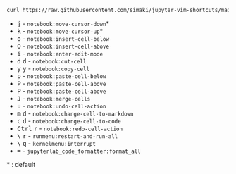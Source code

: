 ```sh
curl https://raw.githubusercontent.com/simaki/jupyter-vim-shortcuts/main/keyboard_shortcuts.json | pbcopy
```

* <kbd>j</kbd> - `notebook:move-cursor-down`*
* <kbd>k</kbd> - `notebook:move-cursor-up`*
* <kbd>o</kbd> - `notebook:insert-cell-below`
* <kbd>O</kbd> - `notebook:insert-cell-above`
* <kbd>i</kbd> - `notebook:enter-edit-mode`
* <kbd>d</kbd> <kbd>d</kbd> - `notebook:cut-cell`
* <kbd>y</kbd> <kbd>y</kbd> - `notebook:copy-cell`
* <kbd>p</kbd> - `notebook:paste-cell-below`
* <kbd>P</kbd> - `notebook:paste-cell-above`
* <kbd>P</kbd> - `notebook:paste-cell-above`
* <kbd>J</kbd> - `notebook:merge-cells`
* <kbd>u</kbd> - `notebook:undo-cell-action`
* <kbd>m</kbd> <kbd>d</kbd> - `notebook:change-cell-to-markdown`
* <kbd>c</kbd> <kbd>d</kbd> - `notebook:change-cell-to-code`
* <kbd>Ctrl</kbd> <kbd>r</kbd> - `notebook:redo-cell-action`
* <kbd>\\</kbd> <kbd>r</kbd> - `runmenu:restart-and-run-all`
* <kbd>\\</kbd> <kbd>q</kbd> - `kernelmenu:interrupt`
* <kbd>=</kbd> - `jupyterlab_code_formatter:format_all`

\* : default
